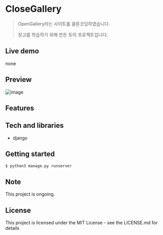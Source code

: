 # CloseGallery

> OpenGallery라는 사이트를 클론코딩하였습니다.
>
> 장고를 학습하기 위해 만든 토이 프로젝트입니다.

## Live demo

none

## Preview

![image](https://user-images.githubusercontent.com/72514247/127777622-87e382da-d31e-4fa7-a0f1-7f3c0cb574da.png)

## Features


## Tech and libraries

- django

## Getting started

```bash
$ python3 manage.py runserver
```

## Note

This project is ongoing.

## License

This project is licensed under the MIT License - see the LICENSE.md for details
